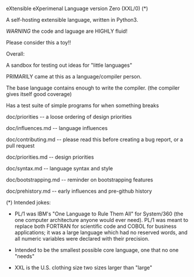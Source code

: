 eXtensible eXperimenal Language version Zero (XXL/0) (*)

A self-hosting extensible language, written in Python3.

*WARNING* the code and laguage are HIGHLY fluid!

Please consider this a toy!!

Overall:

A sandbox for testing out ideas for "little languages"

PRIMARILY came at this as a language/compiler person.

The base language contains enough to write the compiler.
(the compiler gives itself good coverage)

Has a test suite of simple programs for when something breaks

doc/priorities -- a loose ordering of design priorities

doc/influences.md -- language influences

doc/contributing.md -- please read this before creating a bug report, or a pull request

doc/priorities.md -- design priorities

doc/syntax.md -- language syntax and style

doc/bootstrapping.md -- reminder on bootstrapping features

doc/prehistory.md -- early influences and pre-github history

(*) Intended jokes:

* PL/1 was IBM's "One Language to Rule Them All" for System/360
     (the one computer architecture anyone would ever need).
     PL/1 was meant to replace both FORTRAN for scientific code
     and COBOL for business applications; it was a large
     language which had no reserved words, and all numeric
     variables were declared with their precision.

* Intended to be the smallest possible core language,
  one that no one "needs"

* XXL is the U.S. clothing size two sizes larger than "large"
